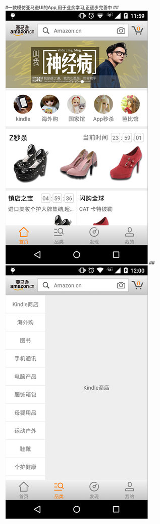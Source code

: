 #一款模仿亚马逊UI的App,用于业余学习,正逐步完善中
##![image](https://github.com/18671183990/yamaxun/raw/master/Images/1.png)
##![image](https://github.com/18671183990/yamaxun/raw/master/Images/2.png)
